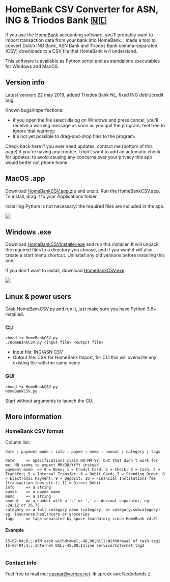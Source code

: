 # HomeBank CSV Converter for ASN, ING & Triodos Bank 🇳🇱

If you use the [HomeBank](http://homebank.free.fr/en/index.php) accounting software, you'll probably want to import transaction data from your bank into HomeBank. I made a tool to convert Dutch ING Bank, ASN Bank and Triodos Bank comma-separated (CSV) downloads to a CSV file that HomeBank will understand.

This software is available as Python script and as standalone executables for Windows and MacOS.
 
## Version info

Latest version: 22 may 2019, added Triodos Bank NL, fixed ING debit/credit bug.

Known bugs/imperfections:
- if you open the file select dialog on Windows and press cancel, you'll receive a warning message as soon as you quit the program; feel free to ignore that warning;
- it's not yet possible to drag-and-drop files to the program.

Check back here if you ever need updates, contact me (bottom of this page) if you're having any trouble. I don't want to add an automatic check for updates; to avoid causing any concerns over your privacy this app would better not phone home.

## MacOS .app
Download [HomeBankCSV.app.zip](https://github.com/cwverhey/HomeBankCSV/raw/master/releases/HomeBankCSV.app.zip) and unzip. Run the HomeBankCSV.app. To install, drag it to your Applications folder.

Installing Python is not necessary: the required files are included in the app.

<img align="left" src="build-files/images/screenshot_macos.png" />
<br clear="all" />

## Windows .exe
Download [HomeBankCSVInstaller.exe](https://github.com/cwverhey/HomeBankCSV/raw/master/releases/HomeBankCSVInstaller.exe) and run this installer. It will unpack the required files to a directory you choose, and if you want it will also create a start menu shortcut. Uninstall any old versions before installing this one.

If you don't want to install, download [HomeBankCSV.exe](https://github.com/cwverhey/HomeBankCSV/raw/master/releases/HomeBankCSV.exe).

<img align="left" src="build-files/images/screenshot_windows.png" />
<br clear="all" />

## Linux & power users
Grab HomeBankCSV.py and run it, just make sure you have Python 3.6+ installed.

### CLI
    chmod +x HomeBankCSV.py
	./HomeBankCSV.py <input file> <output file>

- Input file: ING/ASN CSV
- Output file: CSV for HomeBank Import, for CLI this will overwrite any existing file with the same name

### GUI
    chmod +x HomeBankCSV.py
	HomeBankCSV.py

Start without arguments to launch the GUI.

## More information
### HomeBank CSV format
Column list:

    date ; payment mode ; info ; payee ; memo ; amount ; category ; tags

```
date     => Specifications claim DD-MM-YY, but that didn't work for me; HB seems to expect MM/DD/YYYY instead
payment mode  => 0 = None; 1 = Credit Card; 2 = Check; 3 = Cash; 4 = Transfer; 5 = Internal Transfer; 6 = Debit Card; 7 = Standing Order; 8 = Electronic Payment; 9 = Deposit; 10 = Financial Institutions fee (transaction fees etc.); 11 = Direct Debit
info     => a string
payee    => a payee name
memo     => a string
amount   => a number with a '.' or ',' as decimal separator, eg: -24.12 or 36,75
category => a full category name (category, or category:subcategory) eg: insurance:healthcare or groceries 
tags	 => tags separated by space (mandatory since HomeBank v4.5)
```

#### Example
    15-02-04;0;;;ATM cash withdrawal;-40,00;Bill:Withdrawal of cash;tag1
    15-02-04;1;;;Internet DSL;-45,00;Inline service/Internet;tag2
    ...

### Contact info
Feel free to mail me: caspar@verhey.net. Ik spreek ook Nederlands ;)
